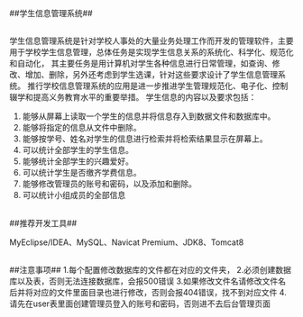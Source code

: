 ##学生信息管理系统##
##
学生信息管理系统是针对学校人事处的大量业务处理工作而开发的管理软件，主要用于学校学生信息管理，总体任务是实现学生信息关系的系统化、科学化、规范化和自动化，
其主要任务是用计算机对学生各种信息进行日常管理，如查询、修改、增加、删除，另外还考虑到学生选课，针对这些要求设计了学生信息管理系统。
推行学校信息管理系统的应用是进一步推进学生管理规范化、电子化、控制辍学和提高义务教育水平的重要举措。
学生信息的内容以及要求包括：
1. 能够从屏幕上读取一个学生的信息并将信息存入到数据文件和数据库中。
2. 能够将指定的信息从文件中删除。
3. 能够按学号、姓名对学生的信息进行检索并将检索结果显示在屏幕上。
4. 可以统计全部学生的学生信息。
5. 能够统计全部学生的兴趣爱好。
6. 可以统计学生是否缴齐学费信息。
7.  能够修改管理员的账号和密码，以及添加和删除。
8. 可以统计小组成员的全部信息
##
##推荐开发工具##

MyEclipse/IDEA、MySQL、Navicat Premium、JDK8、Tomcat8
##
##注意事项##
1.每个配置修改数据库的文件都在对应的文件夹，
2.必须创建数据库以及表，否则无法连接数据库，会报500错误
3.如果修改文件名请修改文件名后并将对应的文件里面目录也进行修改，否则会报404错误，找不到对应文件
4.请先在user表里面创建管理员登入的账号和密码，否则进不去后台管理页面
